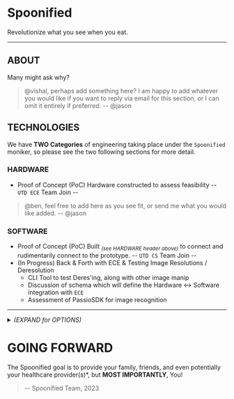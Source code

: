 # Spoonified 
Revolutionize what you see when you eat.  

---  

## ABOUT
Many might ask why? 
> @vishal, perhaps add something here? I am happy to add whatever you would like if you want to reply via email for this section, or I can omit it entirely if preferred. -- @jason

## TECHNOLOGIES
We have **TWO Categories** of engineering taking place under the `Spoonified` moniker, so please see the two following sections for more detail.  

### HARDWARE
- Proof of Concept (PoC) Hardware constructed to assess feasibility
-- `UTD ECE` Team Join --   
> @ben, feel free to add here as you see fit, or send me what you would like added. -- @jason  

### SOFTWARE
- Proof of Concept (PoC) Built <sub><i>(see HARDWARE header above)</i></sub> to connect and rudimentarily connect to the prototype. 
-- `UTD CS` Team Join --  
- (In Progress) Back & Forth with ECE & Testing Image Resolutions / Deresolution 
  - CLI Tool to test Deres'ing, along with other image manip  
  - Discussion of schema which will define the Hardware <-> Software integration with `ECE`  
  - Assessment of PassioSDK for image recognition  

---  

<details>
<summary><i>(EXPAND for OPTIONS)</i></summary>

# Design Strategies

## SCHEMA  

## FUNCTIONALITY
- `Meal` vs. `OfflineMeal`  
- Example of offloading model proposed by [@jason](https://github.com/zudsniper)  
> (I mean to embed the draw.io diagram -- if you see this, I may have forgotten)  

_(etc)_  

---  

# Deliveries & Deliverables

## VISION  

## MILESTONES  

_(etc)_  

---

</details>

# GOING FORWARD
The Spoonified goal is to provide your family, friends, and even potentially your healthcare provider(s)\*, but **MOST IMPORTANTLY**, You!  

> -- Spoonified Team, 2023   
